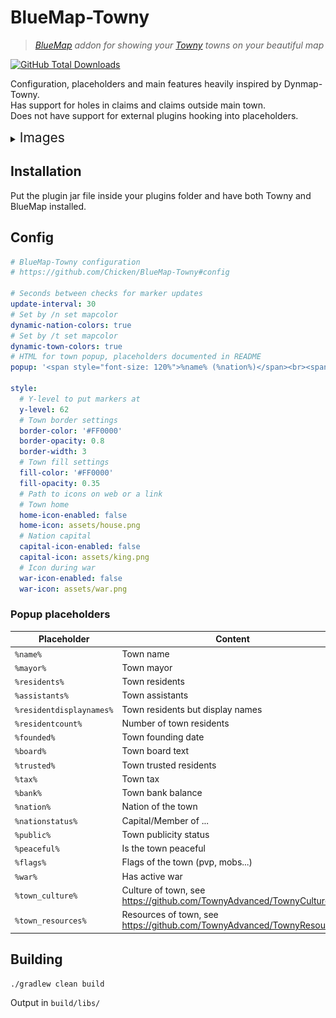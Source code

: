 # BlueMap-Towny

> *[BlueMap](https://github.com/BlueMap-Minecraft/BlueMap) addon for showing your [Towny](https://github.com/TownyAdvanced/Towny) towns on your beautiful map*


[![GitHub Total Downloads](https://img.shields.io/github/downloads/Chicken/BlueMap-Towny/total?label=Downloads&color=success "Click here to download the plugin")](https://github.com/Chicken/BlueMap-Towny/releases/latest)

Configuration, placeholders and main features heavily inspired by Dynmap-Towny.  
Has support for holes in claims and claims outside main town.  
Does not have support for external plugins hooking into placeholders.

<details>
<summary><span style="font-size:1.5em;">Images</span></summary>

![flat view of a town](.github/images/1.png)

![perspective view of a town](.github/images/2.png)

</details>

## Installation

Put the plugin jar file inside your plugins folder and have both Towny and BlueMap installed.

## Config

```yml
# BlueMap-Towny configuration
# https://github.com/Chicken/BlueMap-Towny#config

# Seconds between checks for marker updates
update-interval: 30
# Set by /n set mapcolor
dynamic-nation-colors: true
# Set by /t set mapcolor
dynamic-town-colors: true
# HTML for town popup, placeholders documented in README
popup: '<span style="font-size: 120%">%name% (%nation%)</span><br><span>Mayor <strong>%mayor%</strong></span><br><span>Residents <strong>%residents%</strong></span><br><span>Bank <strong>%bank%</strong></span>'

style:
  # Y-level to put markers at
  y-level: 62
  # Town border settings
  border-color: '#FF0000'
  border-opacity: 0.8
  border-width: 3
  # Town fill settings
  fill-color: '#FF0000'
  fill-opacity: 0.35
  # Path to icons on web or a link
  # Town home
  home-icon-enabled: false
  home-icon: assets/house.png
  # Nation capital
  capital-icon-enabled: false
  capital-icon: assets/king.png
  # Icon during war
  war-icon-enabled: false
  war-icon: assets/war.png
```

### Popup placeholders

| Placeholder              | Content                                                                |
|--------------------------|------------------------------------------------------------------------|
| `%name%`                 | Town name                                                              |
| `%mayor%`                | Town mayor                                                             |
| `%residents%`            | Town residents                                                         |
| `%assistants%`           | Town assistants                                                        |
| `%residentdisplaynames%` | Town residents but display names                                       |
| `%residentcount%`        | Number of town residents                                               |
| `%founded%`              | Town founding date                                                     |
| `%board%`                | Town board text                                                        |
| `%trusted%`              | Town trusted residents                                                 |
| `%tax%`                  | Town tax                                                               |
| `%bank%`                 | Town bank balance                                                      |
| `%nation%`               | Nation of the town                                                     |
| `%nationstatus%`         | Capital/Member of ...                                                  |
| `%public%`               | Town publicity status                                                  |
| `%peaceful%`             | Is the town peaceful                                                   |
| `%flags%`                | Flags of the town (pvp, mobs...)                                       |
| `%war%`                  | Has active war                                                         |
| `%town_culture%`         | Culture of town, see https://github.com/TownyAdvanced/TownyCultures    |
| `%town_resources%`       | Resources of town, see https://github.com/TownyAdvanced/TownyResources |
## Building

`./gradlew clean build`

Output in `build/libs/`
